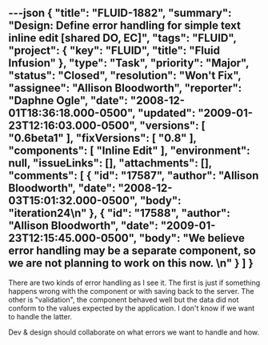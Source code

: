 ---json
{
  "title": "FLUID-1882",
  "summary": "Design:  Define error handling for simple text inline edit [shared DO, EC]",
  "tags": "FLUID",
  "project": {
    "key": "FLUID",
    "title": "Fluid Infusion"
  },
  "type": "Task",
  "priority": "Major",
  "status": "Closed",
  "resolution": "Won't Fix",
  "assignee": "Allison Bloodworth",
  "reporter": "Daphne Ogle",
  "date": "2008-12-01T18:36:18.000-0500",
  "updated": "2009-01-23T12:16:03.000-0500",
  "versions": [
    "0.6beta1"
  ],
  "fixVersions": [
    "0.8"
  ],
  "components": [
    "Inline Edit"
  ],
  "environment": null,
  "issueLinks": [],
  "attachments": [],
  "comments": [
    {
      "id": "17587",
      "author": "Allison Bloodworth",
      "date": "2008-12-03T15:01:32.000-0500",
      "body": "iteration24\n"
    },
    {
      "id": "17588",
      "author": "Allison Bloodworth",
      "date": "2009-01-23T12:15:45.000-0500",
      "body": "We believe error handling may be a separate component, so we are not planning to work on this now.&#x20;\n"
    }
  ]
}
---
There are two kinds of error handling as I see it. The first is just if something happens wrong with the component or with saving back to the server. The other is "validation", the component behaved well but the data did not conform to the values expected by the application. I don't know if we want to handle the latter.

Dev & design should collaborate on what errors we want to handle and how.

        
